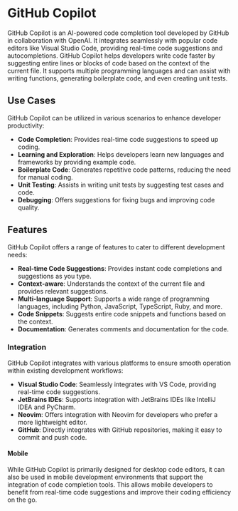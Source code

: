 # GitHub Copilot 

GitHub Copilot is an AI-powered code completion tool developed by GitHub in collaboration with OpenAI. It integrates seamlessly with popular code editors like Visual Studio Code, providing real-time code suggestions and autocompletions. GitHub Copilot helps developers write code faster by suggesting entire lines or blocks of code based on the context of the current file. It supports multiple programming languages and can assist with writing functions, generating boilerplate code, and even creating unit tests.

## Use Cases
GitHub Copilot can be utilized in various scenarios to enhance developer productivity:
- **Code Completion**: Provides real-time code suggestions to speed up coding.
- **Learning and Exploration**: Helps developers learn new languages and frameworks by providing example code.
- **Boilerplate Code**: Generates repetitive code patterns, reducing the need for manual coding.
- **Unit Testing**: Assists in writing unit tests by suggesting test cases and code.
- **Debugging**: Offers suggestions for fixing bugs and improving code quality.

## Features
GitHub Copilot offers a range of features to cater to different development needs:
- **Real-time Code Suggestions**: Provides instant code completions and suggestions as you type.
- **Context-aware**: Understands the context of the current file and provides relevant suggestions.
- **Multi-language Support**: Supports a wide range of programming languages, including Python, JavaScript, TypeScript, Ruby, and more.
- **Code Snippets**: Suggests entire code snippets and functions based on the context.
- **Documentation**: Generates comments and documentation for the code.

### Integration
GitHub Copilot integrates with various platforms to ensure smooth operation within existing development workflows:
- **Visual Studio Code**: Seamlessly integrates with VS Code, providing real-time code suggestions.
- **JetBrains IDEs**: Supports integration with JetBrains IDEs like IntelliJ IDEA and PyCharm.
- **Neovim**: Offers integration with Neovim for developers who prefer a more lightweight editor.
- **GitHub**: Directly integrates with GitHub repositories, making it easy to commit and push code.

#### Mobile
While GitHub Copilot is primarily designed for desktop code editors, it can also be used in mobile development environments that support the integration of code completion tools. This allows mobile developers to benefit from real-time code suggestions and improve their coding efficiency on the go.